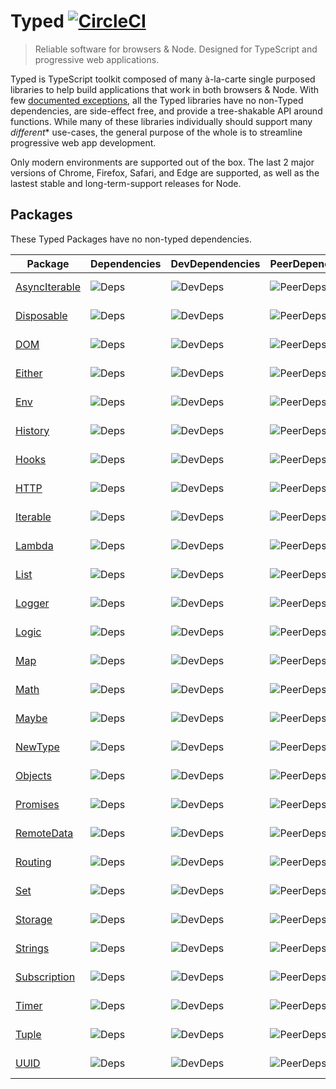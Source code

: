 # Typed [![CircleCI](https://circleci.com/gh/TylorS/typed-prelude/tree/master.svg?style=svg)](https://circleci.com/gh/TylorS/typed-prelude/tree/master)

> Reliable software for browsers & Node. Designed for TypeScript and progressive web applications.

Typed is TypeScript toolkit composed of many à-la-carte single purposed libraries to help build applications
that work in both browsers & Node. With few [documented exceptions](#exceptions), all the Typed libraries have no non-Typed dependencies, are side-effect free, and provide a tree-shakable API around functions. While many of these libraries individually 
should support many *different** use-cases, the general purpose of the whole is to streamline progressive web app development.

Only modern environments are supported out of the box. The last 2 major versions of Chrome, Firefox, Safari, and Edge are supported, as well as the lastest stable and long-term-support releases for Node.

## Packages

These Typed Packages have no non-typed dependencies.

| Package | Dependencies | DevDependencies | PeerDependencies | Minified | Gzipped |
| ------- | ------------ | --------------- | ---------------- | -------- | ------- |
| [AsyncIterable](./packages/asynciterable/readme.md) | ![Deps](https://badgen.net/david/dep/TylorS/typed-prelude/packages/asynciterable) |![DevDeps](https://badgen.net/david/dev/TylorS/typed-prelude/packages/asynciterable) | ![PeerDeps](https://badgen.net/david/peer/TylorS/typed-prelude/packages/asynciterable) | ![Minified](https://badgen.net/bundlephobia/min/@typed/asynciterable) | ![MinZip](https://badgen.net/bundlephobia/minzip/@typed/asynciterable) |
| [Disposable](./packages/disposable/readme.md) | ![Deps](https://badgen.net/david/dep/TylorS/typed-prelude/packages/disposable) |![DevDeps](https://badgen.net/david/dev/TylorS/typed-prelude/packages/disposable) | ![PeerDeps](https://badgen.net/david/peer/TylorS/typed-prelude/packages/disposable) | ![Minified](https://badgen.net/bundlephobia/min/@typed/disposable) | ![MinZip](https://badgen.net/bundlephobia/minzip/@typed/disposable) |
| [DOM](./packages/dom/readme.md) | ![Deps](https://badgen.net/david/dep/TylorS/typed-prelude/packages/dom) |![DevDeps](https://badgen.net/david/dev/TylorS/typed-prelude/packages/dom) | ![PeerDeps](https://badgen.net/david/peer/TylorS/typed-prelude/packages/dom) | ![Minified](https://badgen.net/bundlephobia/min/@typed/dom) | ![MinZip](https://badgen.net/bundlephobia/minzip/@typed/dom) |
| [Either](./packages/either/readme.md) | ![Deps](https://badgen.net/david/dep/TylorS/typed-prelude/packages/either) |![DevDeps](https://badgen.net/david/dev/TylorS/typed-prelude/packages/either) | ![PeerDeps](https://badgen.net/david/peer/TylorS/typed-prelude/packages/either) | ![Minified](https://badgen.net/bundlephobia/min/@typed/either) | ![MinZip](https://badgen.net/bundlephobia/minzip/@typed/either) |
| [Env](./packages/env/readme.md) | ![Deps](https://badgen.net/david/dep/TylorS/typed-prelude/packages/env) |![DevDeps](https://badgen.net/david/dev/TylorS/typed-prelude/packages/env) | ![PeerDeps](https://badgen.net/david/peer/TylorS/typed-prelude/packages/env) | ![Minified](https://badgen.net/bundlephobia/min/@typed/env) | ![MinZip](https://badgen.net/bundlephobia/minzip/@typed/env) |
| [History](./packages/history/readme.md) | ![Deps](https://badgen.net/david/dep/TylorS/typed-prelude/packages/history) |![DevDeps](https://badgen.net/david/dev/TylorS/typed-prelude/packages/history) | ![PeerDeps](https://badgen.net/david/peer/TylorS/typed-prelude/packages/history) | ![Minified](https://badgen.net/bundlephobia/min/@typed/history) | ![MinZip](https://badgen.net/bundlephobia/minzip/@typed/history) |
| [Hooks](./packages/hooks/readme.md) | ![Deps](https://badgen.net/david/dep/TylorS/typed-prelude/packages/hooks) |![DevDeps](https://badgen.net/david/dev/TylorS/typed-prelude/packages/hooks) | ![PeerDeps](https://badgen.net/david/peer/TylorS/typed-prelude/packages/hooks) | ![Minified](https://badgen.net/bundlephobia/min/@typed/hooks) | ![MinZip](https://badgen.net/bundlephobia/minzip/@typed/hooks) |
| [HTTP](./packages/http/readme.md) | ![Deps](https://badgen.net/david/dep/TylorS/typed-prelude/packages/http) |![DevDeps](https://badgen.net/david/dev/TylorS/typed-prelude/packages/http) | ![PeerDeps](https://badgen.net/david/peer/TylorS/typed-prelude/packages/http) | ![Minified](https://badgen.net/bundlephobia/min/@typed/http) | ![MinZip](https://badgen.net/bundlephobia/minzip/@typed/http) |
| [Iterable](./packages/iterable/readme.md) | ![Deps](https://badgen.net/david/dep/TylorS/typed-prelude/packages/iterable) |![DevDeps](https://badgen.net/david/dev/TylorS/typed-prelude/packages/iterable) | ![PeerDeps](https://badgen.net/david/peer/TylorS/typed-prelude/packages/iterable) | ![Minified](https://badgen.net/bundlephobia/min/@typed/iterable) | ![MinZip](https://badgen.net/bundlephobia/minzip/@typed/iterable) |
| [Lambda](./packages/lambda/readme.md) | ![Deps](https://badgen.net/david/dep/TylorS/typed-prelude/packages/lambda) |![DevDeps](https://badgen.net/david/dev/TylorS/typed-prelude/packages/lambda) | ![PeerDeps](https://badgen.net/david/peer/TylorS/typed-prelude/packages/lambda) | ![Minified](https://badgen.net/bundlephobia/min/@typed/lambda) | ![MinZip](https://badgen.net/bundlephobia/minzip/@typed/lambda) |
| [List](./packages/list/readme.md) | ![Deps](https://badgen.net/david/dep/TylorS/typed-prelude/packages/list) |![DevDeps](https://badgen.net/david/dev/TylorS/typed-prelude/packages/list) | ![PeerDeps](https://badgen.net/david/peer/TylorS/typed-prelude/packages/list) | ![Minified](https://badgen.net/bundlephobia/min/@typed/list) | ![MinZip](https://badgen.net/bundlephobia/minzip/@typed/list) |
| [Logger](./packages/logger/readme.md) | ![Deps](https://badgen.net/david/dep/TylorS/typed-prelude/packages/logger) |![DevDeps](https://badgen.net/david/dev/TylorS/typed-prelude/packages/logger) | ![PeerDeps](https://badgen.net/david/peer/TylorS/typed-prelude/packages/logger) | ![Minified](https://badgen.net/bundlephobia/min/@typed/logger) | ![MinZip](https://badgen.net/bundlephobia/minzip/@typed/logger) |
| [Logic](./packages/logic/readme.md) | ![Deps](https://badgen.net/david/dep/TylorS/typed-prelude/packages/logic) |![DevDeps](https://badgen.net/david/dev/TylorS/typed-prelude/packages/logic) | ![PeerDeps](https://badgen.net/david/peer/TylorS/typed-prelude/packages/logic) | ![Minified](https://badgen.net/bundlephobia/min/@typed/logic) | ![MinZip](https://badgen.net/bundlephobia/minzip/@typed/logic) |
| [Map](./packages/map/readme.md) | ![Deps](https://badgen.net/david/dep/TylorS/typed-prelude/packages/map) |![DevDeps](https://badgen.net/david/dev/TylorS/typed-prelude/packages/map) | ![PeerDeps](https://badgen.net/david/peer/TylorS/typed-prelude/packages/map) | ![Minified](https://badgen.net/bundlephobia/min/@typed/map) | ![MinZip](https://badgen.net/bundlephobia/minzip/@typed/map) |
| [Math](./packages/math/readme.md) | ![Deps](https://badgen.net/david/dep/TylorS/typed-prelude/packages/math) |![DevDeps](https://badgen.net/david/dev/TylorS/typed-prelude/packages/math) | ![PeerDeps](https://badgen.net/david/peer/TylorS/typed-prelude/packages/math) | ![Minified](https://badgen.net/bundlephobia/min/@typed/math) | ![MinZip](https://badgen.net/bundlephobia/minzip/@typed/math) |
| [Maybe](./packages/maybe/readme.md) | ![Deps](https://badgen.net/david/dep/TylorS/typed-prelude/packages/maybe) |![DevDeps](https://badgen.net/david/dev/TylorS/typed-prelude/packages/maybe) | ![PeerDeps](https://badgen.net/david/peer/TylorS/typed-prelude/packages/maybe) | ![Minified](https://badgen.net/bundlephobia/min/@typed/maybe) | ![MinZip](https://badgen.net/bundlephobia/minzip/@typed/maybe) |
| [NewType](./packages/new-type/readme.md) | ![Deps](https://badgen.net/david/dep/TylorS/typed-prelude/packages/new-type) |![DevDeps](https://badgen.net/david/dev/TylorS/typed-prelude/packages/new-type) | ![PeerDeps](https://badgen.net/david/peer/TylorS/typed-prelude/packages/new-type) | ![Minified](https://badgen.net/bundlephobia/min/@typed/new-type) | ![MinZip](https://badgen.net/bundlephobia/minzip/@typed/new-type) |
| [Objects](./packages/objects/readme.md) | ![Deps](https://badgen.net/david/dep/TylorS/typed-prelude/packages/objects) |![DevDeps](https://badgen.net/david/dev/TylorS/typed-prelude/packages/objects) | ![PeerDeps](https://badgen.net/david/peer/TylorS/typed-prelude/packages/objects) | ![Minified](https://badgen.net/bundlephobia/min/@typed/objects) | ![MinZip](https://badgen.net/bundlephobia/minzip/@typed/objects) |
| [Promises](./packages/promises/readme.md) | ![Deps](https://badgen.net/david/dep/TylorS/typed-prelude/packages/promises) |![DevDeps](https://badgen.net/david/dev/TylorS/typed-prelude/packages/promises) | ![PeerDeps](https://badgen.net/david/peer/TylorS/typed-prelude/packages/promises) | ![Minified](https://badgen.net/bundlephobia/min/@typed/promises) | ![MinZip](https://badgen.net/bundlephobia/minzip/@typed/promises) |
| [RemoteData](./packages/remote-data/readme.md) | ![Deps](https://badgen.net/david/dep/TylorS/typed-prelude/packages/remote-data) |![DevDeps](https://badgen.net/david/dev/TylorS/typed-prelude/packages/remote-data) | ![PeerDeps](https://badgen.net/david/peer/TylorS/typed-prelude/packages/remote-data) | ![Minified](https://badgen.net/bundlephobia/min/@typed/remote-data) | ![MinZip](https://badgen.net/bundlephobia/minzip/@typed/remote-data) |
| [Routing](./packages/routing/readme.md) | ![Deps](https://badgen.net/david/dep/TylorS/typed-prelude/packages/routing) |![DevDeps](https://badgen.net/david/dev/TylorS/typed-prelude/packages/routing) | ![PeerDeps](https://badgen.net/david/peer/TylorS/typed-prelude/packages/routing) | ![Minified](https://badgen.net/bundlephobia/min/@typed/routing) | ![MinZip](https://badgen.net/bundlephobia/minzip/@typed/routing) |
| [Set](./packages/set/readme.md) | ![Deps](https://badgen.net/david/dep/TylorS/typed-prelude/packages/set) |![DevDeps](https://badgen.net/david/dev/TylorS/typed-prelude/packages/set) | ![PeerDeps](https://badgen.net/david/peer/TylorS/typed-prelude/packages/set) | ![Minified](https://badgen.net/bundlephobia/min/@typed/set) | ![MinZip](https://badgen.net/bundlephobia/minzip/@typed/set) |
| [Storage](./packages/storage/readme.md) | ![Deps](https://badgen.net/david/dep/TylorS/typed-prelude/packages/storage) |![DevDeps](https://badgen.net/david/dev/TylorS/typed-prelude/packages/storage) | ![PeerDeps](https://badgen.net/david/peer/TylorS/typed-prelude/packages/storage) | ![Minified](https://badgen.net/bundlephobia/min/@typed/storage) | ![MinZip](https://badgen.net/bundlephobia/minzip/@typed/storage) |
| [Strings](./packages/strings/readme.md) | ![Deps](https://badgen.net/david/dep/TylorS/typed-prelude/packages/strings) |![DevDeps](https://badgen.net/david/dev/TylorS/typed-prelude/packages/strings) | ![PeerDeps](https://badgen.net/david/peer/TylorS/typed-prelude/packages/strings) | ![Minified](https://badgen.net/bundlephobia/min/@typed/strings) | ![MinZip](https://badgen.net/bundlephobia/minzip/@typed/strings) |
| [Subscription](./packages/subscription/readme.md) | ![Deps](https://badgen.net/david/dep/TylorS/typed-prelude/packages/subscription) |![DevDeps](https://badgen.net/david/dev/TylorS/typed-prelude/packages/subscription) | ![PeerDeps](https://badgen.net/david/peer/TylorS/typed-prelude/packages/subscription) | ![Minified](https://badgen.net/bundlephobia/min/@typed/subscription) | ![MinZip](https://badgen.net/bundlephobia/minzip/@typed/subscription) |
| [Timer](./packages/timer/readme.md) | ![Deps](https://badgen.net/david/dep/TylorS/typed-prelude/packages/timer) |![DevDeps](https://badgen.net/david/dev/TylorS/typed-prelude/packages/timer) | ![PeerDeps](https://badgen.net/david/peer/TylorS/typed-prelude/packages/timer) | ![Minified](https://badgen.net/bundlephobia/min/@typed/timer) | ![MinZip](https://badgen.net/bundlephobia/minzip/@typed/timer) |
| [Tuple](./packages/tuple/readme.md) | ![Deps](https://badgen.net/david/dep/TylorS/typed-prelude/packages/tuple) |![DevDeps](https://badgen.net/david/dev/TylorS/typed-prelude/packages/tuple) | ![PeerDeps](https://badgen.net/david/peer/TylorS/typed-prelude/packages/tuple) | ![Minified](https://badgen.net/bundlephobia/min/@typed/tuple) | ![MinZip](https://badgen.net/bundlephobia/minzip/@typed/tuple) |
| [UUID](./packages/uuid/readme.md) | ![Deps](https://badgen.net/david/dep/TylorS/typed-prelude/packages/uuid) |![DevDeps](https://badgen.net/david/dev/TylorS/typed-prelude/packages/uuid) | ![PeerDeps](https://badgen.net/david/peer/TylorS/typed-prelude/packages/uuid) | ![Minified](https://badgen.net/bundlephobia/min/@typed/uuid) | ![MinZip](https://badgen.net/bundlephobia/minzip/@typed/uuid) |


